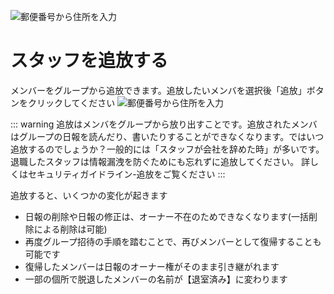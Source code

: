 ![郵便番号から住所を入力](/group/icatch1.png)
# スタッフを追放する<Badge text="管理者・マネージャ" type="warning" />
メンバーをグループから追放できます。追放したいメンバを選択後「追放」ボタンをクリックしてください
![郵便番号から住所を入力](/group/g22.png)

::: warning
追放はメンバをグループから放り出すことです。追放されたメンバはグループの日報を読んだり、書いたりすることができなくなります。ではいつ追放するのでしょうか？一般的には「スタッフが会社を辞めた時」が多いです。退職したスタッフは情報漏洩を防ぐためにも忘れずに追放してください。
詳しくはセキュリティガイドライン-追放をご覧ください
:::

追放すると、いくつかの変化が起きます
- 日報の削除や日報の修正は、オーナー不在のためできなくなります(一括削除による削除は可能)
- 再度グループ招待の手順を踏むことで、再びメンバーとして復帰することも可能です
- 復帰したメンバーは日報のオーナー権がそのまま引き継がれます
- 一部の個所で脱退したメンバーの名前が【退室済み】に変わります